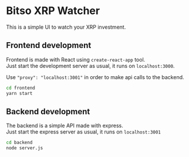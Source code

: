 # Bitso XRP Watcher

This is a simple UI to watch your XRP investment.

## Frontend development
Frontend is made with React using `create-react-app` tool.  
Just start the development server as usual, it runs on `localhost:3000`.

Use `"proxy": "localhost:3001"` in order to make api calls to the backend.

```bash
cd frontend
yarn start
```

## Backend development
The backend is a simple API made with express.  
Just start the express server as usual, it runs on `localhost:3001`

```bash
cd backend
node server.js
```
